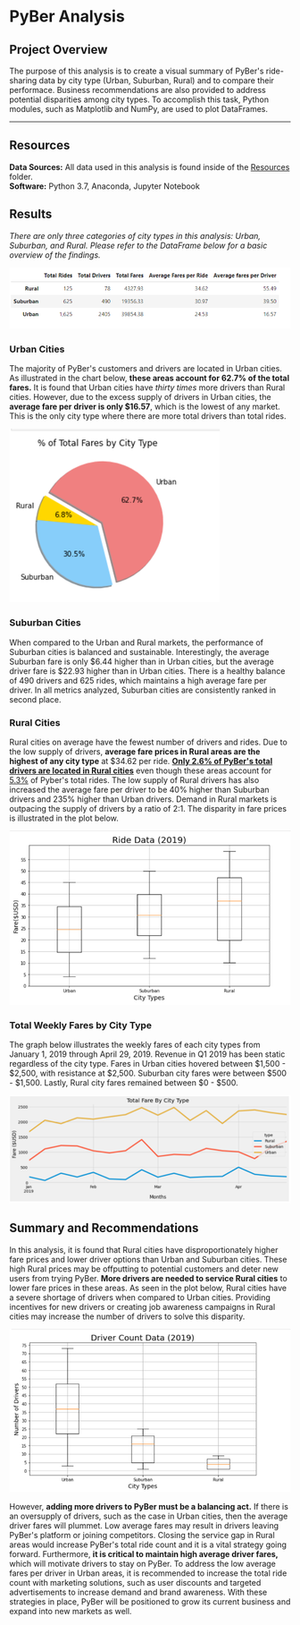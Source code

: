# PyBer Analysis

## Project Overview  
The purpose of this analysis is to create a visual summary of PyBer's ride-sharing data by city type (Urban, Suburban, Rural) and to compare their performace. Business recommendations are also provided to address potential disparities among city types. To accomplish this task, Python modules, such as Matplotlib and NumPy, are used to plot DataFrames.

---
## Resources  
**Data Sources:** All data used in this analysis is found inside of the [Resources](https://github.com/eric-blankinshp/Pyber_Analysis/tree/main/Resources) folder.  
**Software:** Python 3.7, Anaconda, Jupyter Notebook

## Results  
*There are only three categories of city types in this analysis: Urban, Suburban, and Rural. Please refer to the DataFrame below for a basic overview of the findings.*

![image](https://github.com/eric-blankinshp/Pyber_Analysis/blob/main/Analysis/pyber_basic_info.png)

### Urban Cities
The majority of PyBer's customers and drivers are located in Urban cities. As illustrated in the chart below, **these areas account for 62.7% of the total fares.** It is found that Urban cities have *thirty times* more drivers than Rural cities. However, due to the excess supply of drivers in Urban cities, the **average fare per driver is only $16.57**, which is the lowest of any market. This is the only city type where there are more total drivers than total rides.

![image](Analysis/Fig5.png)

### Suburban Cities
When compared to the Urban and Rural markets, the performance of Suburban cities is balanced and sustainable. Interestingly, the average Suburban fare is only $6.44 higher than in Urban cities, but the average driver fare is $22.93 higher than in Urban cities. There is a healthy balance of 490 drivers and 625 rides, which maintains a high average fare per driver. In all metrics analyzed, Suburban cities are consistently ranked in second place.


### Rural Cities

Rural cities on average have the fewest number of drivers and rides. Due to the low supply of drivers, **average fare prices in Rural areas are the highest of any city type** at $34.62 per ride. **[Only 2.6% of PyBer's total drivers are located in Rural cities](Analysis/Fig7.png)** even though these areas account for [5.3%](Analysis/Fig6.png) of Pyber's total rides. The low supply of Rural drivers has also increased the average fare per driver to be 40% higher than Suburban drivers and 235% higher than Urban drivers. Demand in Rural markets is outpacing the supply of drivers by a ratio of 2:1. The disparity in fare prices is illustrated in the plot below.

![fig3](Analysis/Fig3.png)

### Total Weekly Fares by City Type
The graph below illustrates the weekly fares of each city types from January 1, 2019 through April 29, 2019. Revenue in Q1 2019 has been static regardless of the city type. Fares in Urban cities hovered between $1,500 - $2,500, with resistance at $2,500. Suburban city fares were between  $500 - $1,500. Lastly, Rural city fares remained between $0 - $500.

![image](Analysis/fare_summary.png)
## Summary and Recommendations
In this analysis, it is found that Rural cities have disproportionately higher fare prices and lower driver options than Urban and Suburban cities. These high Rural prices may be offputting to potential customers and deter new users from trying PyBer. **More drivers are needed to service Rural cities** to lower fare prices in these areas. As seen in the plot below, Rural cities have a severe shortage of drivers when compared to Urban cities. Providing incentives for new drivers or creating job awareness campaigns in Rural cities may increase the number of drivers to solve this disparity. 

![drivers_box_plot](Analysis/Fig4.png)

However, **adding more drivers to PyBer must be a balancing act.** If there is an oversupply of drivers, such as the case in Urban cities, then the average driver fares will plummet. Low average fares may result in drivers leaving PyBer's platform or joining competitors. Closing the service gap in Rural areas would increase PyBer's total ride count and it is a vital strategy going forward. Furthermore, **it is critical to maintain high average driver fares,** which will motivate drivers to stay on PyBer. To address the low average fares per driver in Urban areas, it is recommended to increase the total ride count with marketing solutions, such as user discounts and targeted advertisements to increase demand and brand awareness. With these strategies in place, PyBer will be positioned to grow its current business and expand into new markets as well.

